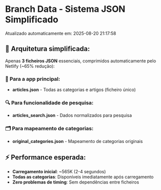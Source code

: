 # Branch Data - Sistema JSON Simplificado
Atualizado automaticamente em: 2025-08-20 21:17:58

## 🎯 Arquitetura simplificada:
Apenas **3 ficheiros JSON** essenciais, comprimidos automaticamente pelo Netlify (~65% redução):

### 📱 Para a app principal:
- **articles.json** - Todas as categorias e artigos (ficheiro único)

### 🔍 Para funcionalidade de pesquisa:
- **articles_search.json** - Dados normalizados para pesquisa

### 🗂️ Para mapeamento de categorias:
- **original_categories.json** - Mapeamento de categorias originais

## ⚡ Performance esperada:
- **Carregamento inicial**: ~565K (2-4 segundos)
- **Todas as categorias**: Disponíveis imediatamente após carregamento
- **Zero problemas de timing**: Sem dependências entre ficheiros
